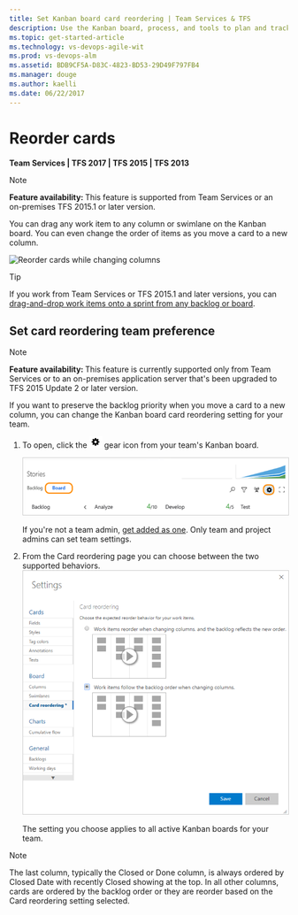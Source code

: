 ```yaml
---
title: Set Kanban board card reordering | Team Services & TFS
description: Use the Kanban board, process, and tools to plan and track work in Visual Studio Team Services (VSTS) and Team Foundation Server (TFS)  
ms.topic: get-started-article  
ms.technology: vs-devops-agile-wit
ms.prod: vs-devops-alm
ms.assetid: BDB9CF5A-D83C-4823-BD53-29D49F797FB4
ms.manager: douge
ms.author: kaelli
ms.date: 06/22/2017
--- 
```




# Reorder cards  
<b>Team Services | TFS 2017 | TFS 2015 | TFS 2013</b> 

>[!NOTE]  
><b>Feature availability: </b> This feature is supported from Team Services or an on-premises TFS 2015.1 or later version.   

<a id="reorder-cards"></a>
You can drag any work item to any column or swimlane on the Kanban board. You can even change the order of items as you move a card to a new column.   

![Reorder cards while changing columns](https://i3-vso.sec.s-msft.com/dynimg/IC822185.gif)

>[!TIP]
>If you work from Team Services or TFS 2015.1 and later versions, you can 
>[drag-and-drop work items onto a sprint from any backlog or board](../scrum/define-sprints.md#drag-drop-to-sprint). 

<a id="card-reorder-setting"></a>
## Set card reordering team preference  

>[!NOTE]  
><b>Feature availability: </b> This feature is currently supported only from Team Services or to an on-premises application server that's been upgraded to TFS 2015 Update 2 or later version.  

If you want to preserve the backlog priority when you move a card to a new column, you can change the Kanban board card reordering setting for your team. 

1. To open, click the ![gear icon](../_img/icons/team-settings-gear-icon.png) gear icon from your team's Kanban board.  

	<img src="_img/kanban-card-customize-open-settings.png" alt="Kanban board, open common configuration settings" style="border: 1px solid #CCCCCC;" />  

	If you're not a team admin, [get added as one](../scale/add-team-administrator.md). Only team and project admins can set team settings.  

2. From the Card reordering page you can choose between the two supported behaviors.    
	<img src="../kanban/_img/kanban-card-reordering-up1.png" alt="Kanban board, Card reording configuration dialog" style="border: 1px solid #CCCCCC;" />   

	The setting you choose applies to all active Kanban boards for your team.  

<a id="card-reorder-note"></a>
>[!NOTE]  
>The last column, typically the Closed or Done column, is always ordered by Closed Date with recently Closed showing at the top. In all other columns, cards are ordered by the backlog order or they are reorder based on the Card reordering setting selected.  




